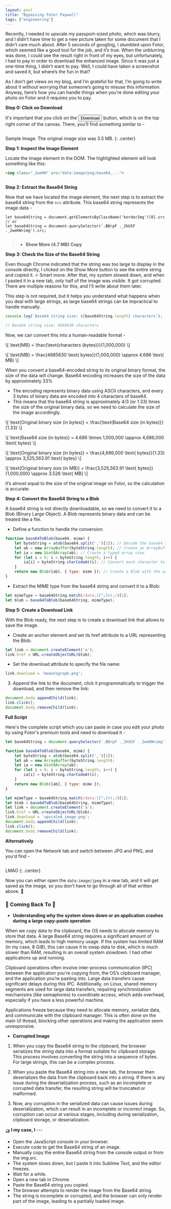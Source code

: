 ```yaml
---
layout: post
title: "Bypassing Fotor Paywall"
tags: ["engineering"]
---
```


Recently, I needed to upscale my passport-sized photo, which was blurry, and I didn't have time to get a new picture taken for some document that I didn’t care much about. After 5 seconds of googling, I stumbled upon Fotor, which seemed like a good tool for the job, and it’s true. When the unblurring was done, I could see the result right in front of my eyes, but unfortunately, I had to pay in order to download the enhanced image. Since it was just a one-time thing, I didn’t want to pay. Well, I could have taken a screenshot and saved it, but where’s the fun in that?

As I don’t get views on my blog, and I’m grateful for that, I’m going to write about it without worrying that someone’s going to misuse this information. Anyway, here’s how you can handle things when you’re done editing your photo on Fotor and it requires you to pay.

__Step 0: Click on Download__

It's important that you click on the <button class="btn" type="">Download</button> button, which is on the top right corner of the canvas. There, you'll find something similar to -

<img src="{{site.baseurl}}/assets/images/posts/fotor-one.png" alt="">

Sample Image. The original image size was 3.5 MB.
{: .center}

__Step 1: Inspect the Image Element__

Locate the image element in the DOM. The highlighted element will look something like this:

```html
<img class="_2weKW" src="data:image/png;base64,...">
```

<img src="{{site.baseurl}}/assets/images/posts/fotor-two.png" alt="">

__Step 2: Extract the Base64 String__

Now that we have located the image element, the next step is to extract the base64 string from the `src` attribute. This base64 string represents the image data -

```
let base64String = document.getElementsByClassName('borderImg')[0].src
// or
let base64String = document.querySelector('.BBrpF ._2kUSF ._2weKW>img').src;
```

<img src="{{site.baseurl}}/assets/images/posts/fotor-three.png" alt="">

>-  __Show More (4.7 MB) Copy__

__Step 3: Check the Size of the Base64 String__

Even though Chrome indicated that the string was too large to display in the console directly, I clicked on the Show More button to see the entire string and copied it. 🔥 Smart move. After that, my system slowed down, and when I pasted it in a new tab, only half of the image was visible. It got corrupted. There are multiple reasons for this, and I'll write about them later.

This step is not required, but it helps you understand what happens when you deal with large strings, as large base64 strings can be impractical to handle manually.

```js
console.log(`Base64 string size: ${base64String.length} characters`);

// Base64 string size: 4685630 characters
```

Now, we can convert this into a human-readable format -

\\[ \text{MB} = \frac{\text{characters (bytes)}}{1,000,000} \\]

\\[ \text{MB} = \frac{4685630 \text{ bytes}}{1,000,000} \approx 4.686 \text{ MB} \\]


When you convert a base64-encoded string to its original binary format, the size of the data will change. Base64 encoding increases the size of the data by approximately 33%

- The encoding represents binary data using ASCII characters, and every 3 bytes of binary data are encoded into 4 characters of base64.
- This means that the base64 string is approximately 4/3 (or 1.33) times the size of the original binary data, so we need to calculate the size of the image accordingly.

\\[ \text{Original binary size (in bytes)} = \frac{\text{Base64 size (in bytes)}}{1.33} \\]

\\[ \text{Base64 size (in bytes)} = 4.686 \times 1,000,000 \approx 4,686,000 \text{ bytes} \\]

\\[ \text{Original binary size (in bytes)} = \frac{4,686,000 \text{ bytes}}{1.33} \approx 3,525,563.91 \text{ bytes} \\]

\\[ \text{Original binary size (in MB)} = \frac{3,525,563.91 \text{ bytes}}{1,000,000} \approx 3.526 \text{ MB} \\]

It’s almost equal to the size of the original image on Fotor, so the calculation is accurate.

__Step 4: Convert the Base64 String to a Blob__

A base64 string is not directly downloadable, so we need to convert it to a Blob (Binary Large Object). A Blob represents binary data and can be treated like a file.

- Define a function to handle the conversion:

```js
function base64ToBlob(base64, mime) {
    let byteString = atob(base64.split(',')[1]); // Decode the base64 string
    let ab = new ArrayBuffer(byteString.length); // Create an ArrayBuffer
    let ia = new Uint8Array(ab); // Create a typed array view
    for (let i = 0; i < byteString.length; i++) {
        ia[i] = byteString.charCodeAt(i); // Convert each character to a byte
    }
    return new Blob([ab], { type: mime }); // Create a Blob with the array buffer and MIME type
}
```

- Extract the MIME type from the base64 string and convert it to a Blob:

```js
let mimeType = base64String.match(/data:([^;]+);/)[1];
let blob = base64ToBlob(base64String, mimeType);
```

__Step 5: Create a Download Link__

With the Blob ready, the next step is to create a download link that allows to save the image.

- Create an anchor element and set its href attribute to a URL representing the Blob:

```js
let link = document.createElement('a');
link.href = URL.createObjectURL(blob);
```

- Set the download attribute to specify the file name:

```js
link.download = 'meowtograph.png';
```

3. Append the link to the document, click it programmatically to trigger the download, and then remove the link:

```js
document.body.appendChild(link);
link.click();
document.body.removeChild(link);
```

__Full Script__

Here's the complete script which you can paste in case you edit your photo by using Fotor's premium tools and need to download it -

```js
let base64String = document.querySelector('.BBrpF ._2kUSF ._2weKW>img').src;

function base64ToBlob(base64, mime) {
    let byteString = atob(base64.split(',')[1]);
    let ab = new ArrayBuffer(byteString.length);
    let ia = new Uint8Array(ab);
    for (let i = 0; i < byteString.length; i++) {
        ia[i] = byteString.charCodeAt(i);
    }
    return new Blob([ab], { type: mime });
}

let mimeType = base64String.match(/data:([^;]+);/)[1];
let blob = base64ToBlob(base64String, mimeType);
let link = document.createElement('a');
link.href = URL.createObjectURL(blob);
link.download = 'upscaled_image.png';
document.body.appendChild(link);
link.click();
document.body.removeChild(link);
```

__Alternatively__

You can open the Network tab and switch between JPG and PNG, and you'd find -

<img src="{{site.baseurl}}/assets/images/posts/fotor-four.png" alt="">

LMAO
{: .center}

Now you can either open the `data:image/jpeg` in a new tab, and it will get saved as the image, so you don't have to go through all of that written above. 🧌



### 💭 Coming Back To 🚶

- __Understanding why the system slows down or an application crashes during a large copy-paste operation__

When we copy data to the clipboard, the OS needs to allocate memory to store that data. A large Base64 string requires a significant amount of memory, which leads to high memory usage. If the system has limited RAM (in my case, 8 GiB), this can cause it to swap data to disk, which is much slower than RAM, resulting in an overall system slowdown. I had other applications up and running.

Clipboard operations often involve inter-process communication (IPC) between the application you’re copying from, the OS’s clipboard manager, and the application you’re pasting into. Large data transfers cause significant delays during this IPC. Additionally, on Linux, shared memory segments are used for large data transfers, requiring synchronization mechanisms (like semaphores) to coordinate access, which adds overhead, especially if you have a less powerful machine.

Applications freeze because they need to allocate memory, serialize data, and communicate with the clipboard manager. This is often done on the main UI thread, blocking other operations and making the application seem unresponsive.

- __Corrupted Image__

1. When you copy the Base64 string to the clipboard, the browser serializes the string data into a format suitable for clipboard storage. This process involves converting the string into a sequence of bytes. For large strings, this can be a complex process.

2. When you paste the Base64 string into a new tab, the browser then deserializes the data from the clipboard back into a string. If there is any issue during the deserialization process, such as an incomplete or corrupted data transfer, the resulting string will be truncated or malformed.

3. Now, any corruption in the serialized data can cause issues during deserialization, which can result in an incomplete or incorrect image. So, corruption can occur at various stages, including during serialization, clipboard storage, or deserialization.

🛺 __I my case, I__ ---

- Open the JavaScript console in your browser.
- Execute code to get the Base64 string of an image.
- Manually copy the entire Base64 string from the console output or from the img.src.
- The system slows down, but I paste it into Sublime Text, and the editor freezes.
- Wait for a while.
- Open a new tab in Chrome.
- Paste the Base64 string you copied.
- The browser attempts to render the image from the Base64 string.
- The string is incomplete or corrupted, and the browser can only render part of the image, leading to a partially loaded image.

